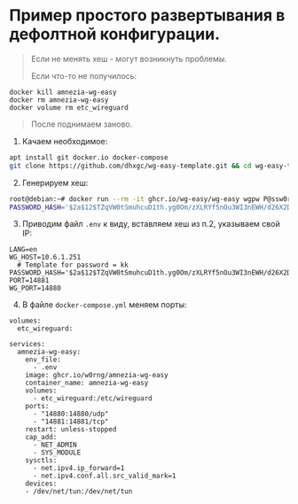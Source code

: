 # Пример простого развертывания в дефолтной конфигурации.

> Если не менять хеш - могут возникнуть проблемы.
>
> Если что-то не получилось:
```
docker kill amnezia-wg-easy
docker rm amnezia-wg-easy
docker volume rm etc_wireguard
```
> После поднимаем заново.


1. Качаем необходимое:
```bash
apt install git docker.io docker-compose
git clone https://github.com/dhxgc/wg-easy-template.git && cd wg-easy-template/amnezia-default
```

2. Генерируем хеш:
```bash
root@debian:~# docker run --rm -it ghcr.io/wg-easy/wg-easy wgpw P@ssw0rd
PASSWORD_HASH='$2a$12$TZqVW0tSmuhcuD1th.yg0Om/zXLRYf5nOu3WI3nEWH/d26X2DNlGi'
```

3. Приводим файл `.env` к виду, вставляем хеш из п.2, указываем свой IP:
```
LANG=en
WG_HOST=10.6.1.251
  # Template for password = kk
PASSWORD_HASH='$2a$12$TZqVW0tSmuhcuD1th.yg0Om/zXLRYf5nOu3WI3nEWH/d26X2DNlGi'
PORT=14881
WG_PORT=14880
```

4. В файле `docker-compose.yml` меняем порты:
```
volumes:
  etc_wireguard:

services:
  amnezia-wg-easy:
    env_file:
      - .env
    image: ghcr.io/w0rng/amnezia-wg-easy
    container_name: amnezia-wg-easy
    volumes:
      - etc_wireguard:/etc/wireguard
    ports:
      - "14880:14880/udp"
      - "14881:14881/tcp"
    restart: unless-stopped
    cap_add:
      - NET_ADMIN
      - SYS_MODULE
    sysctls:
      - net.ipv4.ip_forward=1
      - net.ipv4.conf.all.src_valid_mark=1
    devices:
    - /dev/net/tun:/dev/net/tun
```

